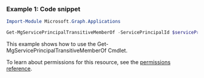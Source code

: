 ### Example 1: Code snippet

```powershellImport-Module Microsoft.Graph.Applications

Get-MgServicePrincipalTransitiveMemberOf -ServicePrincipalId $servicePrincipalId
```
This example shows how to use the Get-MgServicePrincipalTransitiveMemberOf Cmdlet.
To learn about permissions for this resource, see the [permissions reference](/graph/permissions-reference).

